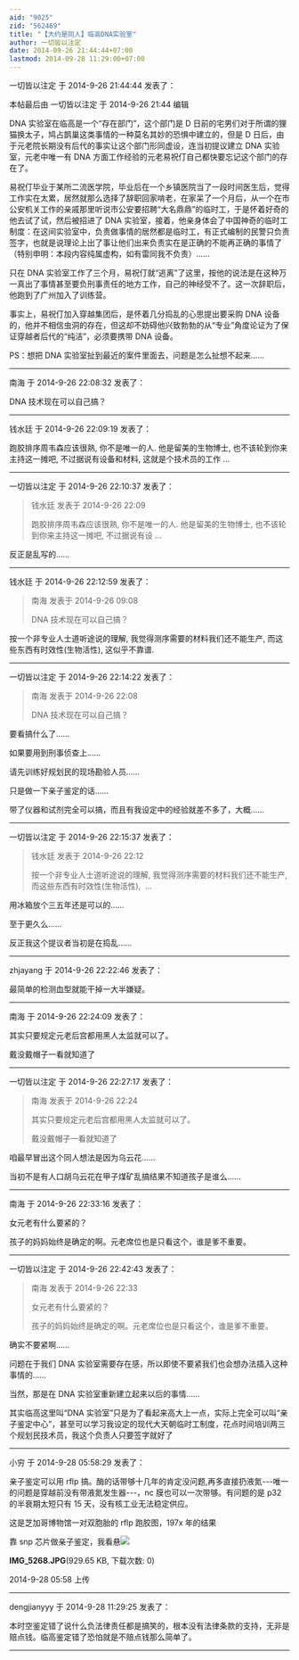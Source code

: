 ```yaml
---
aid: "9025"
zid: "562469"
title: "【大约是同人】临高DNA实验室"
author: 一切皆以注定
date: 2014-09-26 21:44:44+07:00
lastmod: 2014-09-28 11:29:00+07:00
---
```


一切皆以注定 于 2014-9-26 21:44:44 发表了：

本帖最后由 一切皆以注定 于 2014-9-26 21:44 编辑

DNA 实验室在临高是一个“存在部门”，这个部门是 D 日前的宅男们对于所谓的狸猫换太子，鸠占鹊巢这类事情的一种莫名其妙的恐惧中建立的，但是 D 日后，由于元老院长期没有后代的事实让这个部门形同虚设，连当初提议建立 DNA 实验室，元老中唯一有 DNA 方面工作经验的元老易祝仃自己都快要忘记这个部门的存在了。

易祝仃毕业于某所二流医学院，毕业后在一个乡镇医院当了一段时间医生后，觉得工作实在太累，居然就那么选择了辞职回家啃老，在家呆了一个月后，从一个在市公安机关工作的亲戚那里听说市公安要招聘“大名鼎鼎”的临时工，于是怀着好奇的他去试了试，然后被招进了 DNA 实验室，接着，他亲身体会了中国神奇的临时工制度：在这间实验室中，负责做事情的居然都是临时工，有正式编制的民警只负责签字，也就是说理论上出了事让他们出来负责实在是正确的不能再正确的事情了（特别申明：本段内容纯属虚构，如有雷同我不负责）……

只在 DNA 实验室工作了三个月，易祝仃就“逃离”了这里，按他的说法是在这种万一真出了事情甚至要负刑事责任的地方工作，自己的神经受不了。这一次辞职后，他跑到了广州加入了训练营。

事实上，易祝仃加入穿越集团后，是怀着几分捣乱的心思提出要采购 DNA 设备的，他并不相信虫洞的存在，但这却不妨碍他兴致勃勃的从“专业”角度论证为了保证穿越者后代的“纯洁”，必须要携带 DNA 设备。

PS：想把 DNA 实验室扯到最近的案件里面去，问题是怎么扯想不起来……

---

南海 于 2014-9-26 22:08:32 发表了：

DNA 技术现在可以自己搞？

---

钱水廷 于 2014-9-26 22:09:19 发表了：

跑胶排序周韦森应该很熟, 你不是唯一的人. 他是留美的生物博士, 也不该轮到你来主持这一摊吧, 不过据说有设备和材料, 这就是个技术员的工作 ...

---

一切皆以注定 于 2014-9-26 22:10:37 发表了：

> 钱水廷 发表于 2014-9-26 22:09
>
> 跑胶排序周韦森应该很熟, 你不是唯一的人. 他是留美的生物博士, 也不该轮到你来主持这一摊吧, 不过据说有设 ...

反正是乱写的……

---

钱水廷 于 2014-9-26 22:12:59 发表了：

> 南海 发表于 2014-9-26 09:08
>
> DNA 技术现在可以自己搞？

按一个非专业人士道听途说的理解, 我觉得测序需要的材料我们还不能生产, 而这些东西有时效性(生物活性), 这似乎不靠谱.

---

一切皆以注定 于 2014-9-26 22:14:22 发表了：

> 南海 发表于 2014-9-26 22:08
>
> DNA 技术现在可以自己搞？

要看搞什么了……

如果要用到刑事侦查上……

请先训练好规划民的现场勘验人员……

只是做一下亲子鉴定的话……

带了仪器和试剂完全可以搞，而且有我设定中的经验就差不多了，大概……

---

一切皆以注定 于 2014-9-26 22:15:37 发表了：

> 钱水廷 发表于 2014-9-26 22:12
>
> 按一个非专业人士道听途说的理解, 我觉得测序需要的材料我们还不能生产, 而这些东西有时效性(生物活性),  ...

用冰箱放个三五年还是可以的……

至于更久么……

反正我这个提议者当初是在捣乱……

---

zhjayang 于 2014-9-26 22:22:46 发表了：

最简单的检测血型就能干掉一大半嫌疑。

---

南海 于 2014-9-26 22:24:09 发表了：

其实只要规定元老后宫都用黑人太监就可以了。

戴没戴帽子一看就知道了

---

一切皆以注定 于 2014-9-26 22:27:17 发表了：

> 南海 发表于 2014-9-26 22:24
>
> 其实只要规定元老后宫都用黑人太监就可以了。
>
> 戴没戴帽子一看就知道了

咱最早冒出这个同人想法是因为乌云花……

当初不是有人口胡乌云花在甲子煤矿乱搞结果不知道孩子是谁么……

---

南海 于 2014-9-26 22:33:16 发表了：

女元老有什么要紧的？

孩子的妈妈始终是确定的啊。元老席位也是只看这个，谁是爹不重要。

---

一切皆以注定 于 2014-9-26 22:42:43 发表了：

> 南海 发表于 2014-9-26 22:33
>
> 女元老有什么要紧的？
>
> 孩子的妈妈始终是确定的啊。元老席位也是只看这个，谁是爹不重要。

确实不要紧啊……

问题在于我们 DNA 实验室需要存在感，所以即使不要紧我们也会想办法插入这种事情的……

当然，那是在 DNA 实验室重新建立起来以后的事情……

其实临高这里叫“DNA 实验室”只是为了看起来高大上一点，实际上完全可以叫“亲子鉴定中心”，甚至可以学习我设定的现代大天朝临时工制度，花点时间培训两三个规划民技术员，我这个负责人只要签字就好了

---

小穷 于 2014-9-28 05:58:29 发表了：

亲子鉴定可以用 rflp 搞。酶的话带够十几年的肯定没问题,再多直接扔液氮---唯一的问题是穿越前没有带液氮发生器---，nc 膜也可以一次带够。有问题的是 p32 的半衰期太短只有 15 天，没有核工业无法稳定供应。

这是芝加哥博物馆一对双胞胎的 rflp 跑胶图，197x 年的结果

靠 snp 芯片做亲子鉴定，我看悬![](/9025/055813c5u4fmmbrp5w5dmz.jpg)

**IMG_5268.JPG**(929.65 KB, 下载次数: 0)

2014-9-28 05:58 上传

---

dengjianyyy 于 2014-9-28 11:29:25 发表了：

本时空鉴定错了说什么负法律责任都是搞笑的，根本没有法律条款的支持，无非是赔点钱。临高鉴定错了恐怕就是不赔点钱那么简单了。

---
